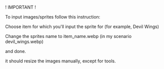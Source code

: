 ! IMPORTANT !

To input images/sprites follow this instruction:

Choose item for which you'll input the sprite for (for example, Devil Wings)

Change the sprites name to item_name.webp (in my scenario devil_wings.webp)

and done.

it should resize the images manually, except for tools.


